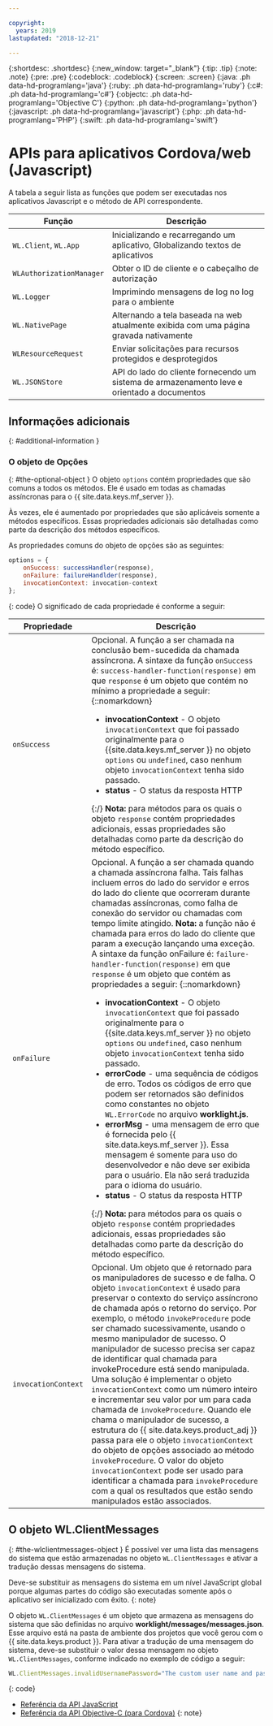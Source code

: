 ```yaml
---

copyright:
  years: 2019
lastupdated: "2018-12-21"

---
```


{:shortdesc: .shortdesc}
{:new_window: target="_blank"}
{:tip: .tip}
{:note: .note}
{:pre: .pre}
{:codeblock: .codeblock}
{:screen: .screen}
{:java: .ph data-hd-programlang='java'}
{:ruby: .ph data-hd-programlang='ruby'}
{:c#: .ph data-hd-programlang='c#'}
{:objectc: .ph data-hd-programlang='Objective C'}
{:python: .ph data-hd-programlang='python'}
{:javascript: .ph data-hd-programlang='javascript'}
{:php: .ph data-hd-programlang='PHP'}
{:swift: .ph data-hd-programlang='swift'}

# APIs para aplicativos Cordova/web (Javascript)

A tabela a seguir lista as funções que podem ser executadas nos aplicativos Javascript e o método de API correspondente.

| Função | Descrição |
|----------|-------------|
| `WL.Client`, `WL.App` | Inicializando e recarregando um aplicativo, Globalizando textos de aplicativos | 
| `WLAuthorizationManager` | Obter o ID de cliente e o cabeçalho de autorização |
| `WL.Logger` | Imprimindo mensagens de log no log para o ambiente |
| `WL.NativePage` | Alternando a tela baseada na web atualmente exibida com uma página gravada nativamente |
| `WLResourceRequest` | Enviar solicitações para recursos protegidos e desprotegidos | 
| `WL.JSONStore` | API do lado do cliente fornecendo um sistema de armazenamento leve e orientado a documentos | 

## Informações adicionais
{: #additional-information }
### O objeto de Opções
{: #the-optional-object }
O objeto `options` contém propriedades que são comuns a todos os métodos. Ele é usado em todas as chamadas assíncronas para o {{ site.data.keys.mf_server }}.

Às vezes, ele é aumentado por propriedades que são aplicáveis somente a métodos específicos. Essas propriedades adicionais são detalhadas como parte da descrição dos métodos específicos.

As propriedades comuns do objeto de opções são as seguintes:

```javascript
options = {
    onSuccess: successHandler(response),
    onFailure: failureHandlder(response),
    invocationContext: invocation-context
};
```
{: code}
O significado de cada propriedade é conforme a seguir:

| Propriedade | Descrição |
|----------|-------------|
| `onSuccess` | Opcional. A função a ser chamada na conclusão bem-sucedida da chamada assíncrona. A sintaxe da função `onSuccess` é: `success-handler-function(response)` em que `response` é um objeto que contém no mínimo a propriedade a seguir: {::nomarkdown}<ul><li><b>invocationContext</b> - O objeto <code>invocationContext</code> que foi passado originalmente para o {{site.data.keys.mf_server }} no objeto <code>options</code> ou <code>undefined</code>, caso nenhum objeto <code>invocationContext</code> tenha sido passado.</li><li><b>status</b> - O status da resposta HTTP</li></ul>{:/} **Nota:** para métodos para os quais o objeto `response` contém propriedades adicionais, essas propriedades são detalhadas como parte da descrição do método específico. |
| `onFailure` | Opcional. A função a ser chamada quando a chamada assíncrona falha. Tais falhas incluem erros do lado do servidor e erros do lado do cliente que ocorreram durante chamadas assíncronas, como falha de conexão do servidor ou chamadas com tempo limite atingido. **Nota:** a função não é chamada para erros do lado do cliente que param a execução lançando uma exceção. A sintaxe da função onFailure é: `failure-handler-function(response)` em que `response` é um objeto que contém as propriedades a seguir: {::nomarkdown}<ul><li><b>invocationContext</b> - O objeto <code>invocationContext</code> que foi passado originalmente para o {{site.data.keys.mf_server }} no objeto <code>options</code> ou <code>undefined</code>, caso nenhum objeto <code>invocationContext</code> tenha sido passado.</li><li><b>errorCode</b> - uma sequência de códigos de erro. Todos os códigos de erro que podem ser retornados são definidos como constantes no objeto <code>WL.ErrorCode</code> no arquivo <b>worklight.js</b>.</li><li><b>errorMsg</b> - uma mensagem de erro que é fornecida pelo {{ site.data.keys.mf_server }}. Essa mensagem é somente para uso do desenvolvedor e não deve ser exibida para o usuário. Ela não será traduzida para o idioma do usuário.</li><li><b>status</b> - O status da resposta HTTP</li></li></ul>{:/} **Nota:** para métodos para os quais o objeto `response` contém propriedades adicionais, essas propriedades são detalhadas como parte da descrição do método específico. |
| `invocationContext` | Opcional. Um objeto que é retornado para os manipuladores de sucesso e de falha. O objeto `invocationContext` é usado para preservar o contexto do serviço assíncrono de chamada após o retorno do serviço. Por exemplo, o método `invokeProcedure` pode ser chamado sucessivamente, usando o mesmo manipulador de sucesso. O manipulador de sucesso precisa ser capaz de identificar qual chamada para invokeProcedure está sendo manipulada. Uma solução é implementar o objeto `invocationContext` como um número inteiro e incrementar seu valor por um para cada chamada de `invokeProcedure`. Quando ele chama o manipulador de sucesso, a estrutura do {{ site.data.keys.product_adj }} passa para ele o objeto `invocationContext` do objeto de opções associado ao método `invokeProcedure`. O valor do objeto `invocationContext` pode ser usado para identificar a chamada para `invokeProcedure` com a qual os resultados que estão sendo manipulados estão associados. | 

## O objeto WL.ClientMessages
{: #the-wlclientmessages-object }
É possível ver uma lista das mensagens do sistema que estão armazenadas no objeto `WL.ClientMessages` e ativar a tradução dessas mensagens do sistema.

Deve-se substituir as mensagens do sistema em um nível JavaScript global porque algumas partes do código são executadas somente após o aplicativo ser inicializado com êxito.
{: note}

O objeto `WL.ClientMessages` é um objeto que armazena as mensagens do sistema que são definidas no arquivo **worklight/messages/messages.json**. Esse arquivo está na pasta de ambiente dos projetos que você gerou com o {{ site.data.keys.product }}. Para ativar a tradução de uma mensagem do sistema, deve-se substituir o valor dessa mensagem no objeto `WL.ClientMessages`, conforme indicado no exemplo de código a seguir:

```javascript
WL.ClientMessages.invalidUsernamePassword="The custom user name and password are not valid";
```
{: code}


* [Referência da API JavaScript](http://mobilefirstplatform.ibmcloud.com/tutorials/en/foundation/8.0/api/client-side-api/javascript/client/#javascript-api-reference)
* [Referência da API Objective-C (para Cordova)](http://mobilefirstplatform.ibmcloud.com/tutorials/en/foundation/8.0/api/client-side-api/javascript/client/#objective-c-api-reference-for-cordova)
{: note}

